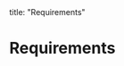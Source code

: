 <frontmatter>
title: "Requirements"
</frontmatter>

<link rel="stylesheet" href="{{baseUrl}}/css/textbook.css">

<div class="website-content">

# Requirements

<div id="main">

<include src="introduction/embed.md" />
<include src="nonFunctionalRequirements/embed.md" />
<include src="prioritizing/embed.md" />
<include src="quality/embed.md" />

</div>

</div>
